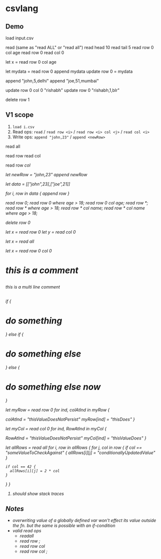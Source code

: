 # csvlang

## Demo

load input.csv

read (same as "read ALL" or "read all")
read head 10
read tail 5
read row 0 col age
read row 0
read col 0

let x = read row 0 col age

<!-- optional, later -->
<!-- read row 0:3 col 0:1
read row 0:3
read col 0:1 -->

let mydata = read row 0
append mydata
update row 0 = mydata

append "john,5,delhi"
append "joe,51,mumbai"

update row 0 col 0 "rishabh"
update row 0 "rishabh,1,blr"

delete row 1


## V1 scope

1. `load i.csv`
2. Read ops: `read` / `read row <i>` / `read row <i> col <j>` / `read col <i>`
3. Write ops: `append "john,23"` / `append <newRow>`

<!-- [1/3] Read all as 2d arr -->
read all

<!-- [2/3] Read as 1d arr -->
read row <ind>
read col <ind>

<!-- [3/3] Read specific value -->
read row <i> col <j>

<!-- [1/2] Append -->
let newRow = "john,23"
append newRow

<!-- [2/2] Append -->
let data = [["john",23],["joe",21]]
<!-- Note: unused i is not flagged -->
<!-- should flag if incompatible data -->
for i, row in data {
  append row
}

<!-- 1d/2d arr support -->
<!-- access elements at indexes, len, concat? -->

<!-- [DONE] read rows,cols,all + filter on col values -->
read row 0;
read row 0 where age > 18;   <!-- should be invalid -->
read row 0 col age;
read row *;
read row * where age > 18;
read row * col name;
read row * col name where age > 18;

<!-- for loop -->

<!-- built-in fn: -->
<!-- 1. removes null/empty fields -->
<!-- 2. fills null/empty fields -->
<!-- 3. removes exact duplicate rows -->

<!-- "save" keyword to save the csv as json or csv -->
<!--1. save -->
<!--2. save as filtered.(csv|json)  -->
<!-- 3. save rows -->
<!-- 4. save rows as filtered.(csv|json) -->

<!-- built-in fns for number and []number: sum([]int), avg([]int) -->

<!-- built-in fns []string: len() -->

<!-- [1/1] Delete -->
delete row 0

<!-- [1/3] assigns to x as 1d arr -->
<!-- Note: right-hand-side of equal sign will be an expression; we store evaluated expr in the var -->
let x = read row 0
let y = read col 0

<!-- [2/3] assigns to x as 2d arr -->
let x = read all

<!-- [3/3] assigns to x as a specific value -->
let x = read row 0 col 0

<!-- [1/2] Comment: single line -->
# this is a comment

<!-- [2/2] Comment: multi line -->
##
this is a multi line comment
##

<!-- [1/1] Conditional -->
<!-- Need to be mindful of closures -->
if <someExpression> {
  # do something
} else if <someOtherExpression> {
  # do something else
} else {
  # do something else now
}


<!-- FOR LOOPS -->
<!-- Need to be mindful of closures -->

<!-- [1/3] loop over 1d array -->
let myRow = read row 0
for ind, colAtInd in myRow {
  <!-- It'd be nice to have data type validation during assignment -->
  colAtInd = "thisValueDoesNotPersist"
  myRow[ind] = "thisDoes"
}

let myCol = read col 0
for ind, RowAtInd in myCol {
  <!-- It'd be nice to have data type validation during assignment -->
  RowAtInd = "thisValueDoesNotPersist"
  myCol[ind] = "thisValueDoes"
}


let allRows = read all
for i, row in allRows {
  for j, col in row {
    if col == "someValueToCheckAgainst" {
      allRows[i][j] = "conditionallyUpdatedValue"
    }

    if col == 42 {
      allRows[i][j] = 2 * col
    }
  }
}


<!-- Error handling at parsing stage -->
1. should show stack traces




## Notes

- overwriting value of a globally defined var won't effect its value outside the fn. but the same is possible with an if-condition
- valid read ops
  - readall
  - read row <ind>;
  - read row <rInd> col <cInd>
  - read row <rInd> col <cInd>;